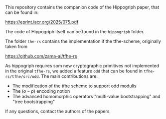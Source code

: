 This repository contains the companion code of the Hippogriph paper, that can be found in:

https://eprint.iacr.org/2025/075.pdf


The code of Hippogriph itself can be found in the `hippogriph` folder.


The folder `the-rs` contains the implementation if the tfhe-scheme, originally taken from 

https://github.com/zama-ai/tfhe-rs

As hippogriph requires som new cryptographic primitives not implemented in the original `tfhe-rs`, we added a feature `odd` that can be found in `tfhe-rs/tfhe/src/odd`. The main contributions are:

- The modification of the tfhe scheme to support odd modulis
- The $(o-p)$ encoding notion
- The advanced homomorphic operators "multi-value bootstrapping" and "tree bootstrapping"


If any questions, contact the authors of the papers.
